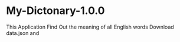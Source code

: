 # My-Dictonary-1.0.0
This Application Find Out the meaning of all English words
Download data.json and
